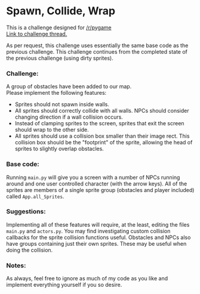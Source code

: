 # Spawn, Collide, Wrap   
This is a challenge designed for [/r/pygame](https://www.reddit.com/r/pygame/)  
[Link to challenge thread.](https://www.reddit.com/r/pygame/not_posted_yet)

As per request, this challenge uses essentially the same base code as the previous challenge.  This challenge continues from the completed state of the previous challenge (using dirty sprites).  

### Challenge:  
A group of obstacles have been added to our map.  
Please implement the following features:
* Sprites should not spawn inside walls.
* All sprites should correctly collide with all walls.  NPCs should consider changing direction if a wall collision occurs.
* Instead of clamping sprites to the screen, sprites that exit the screen should wrap to the other side.
* All sprites should use a collision box smaller than their image rect.  This collision box should be the "footprint" of the sprite, allowing the head of sprites to slightly overlap obstacles.


### Base code:  
Running `main.py` will give you a screen with a number of NPCs running around and one user controlled character (with the arrow keys).   All of the sprites are members of a single sprite group (obstacles and player included) called `App.all_Sprites`.  


### Suggestions:    
Implementing all of these features will require, at the least, editing the files `main.py` and `actors.py`.  You may find investigating custom collision callbacks for the sprite collision functions useful.  Obstacles and NPCs also have groups containing just their own sprites.  These may be useful when doing the collision.


### Notes:    
As always, feel free to ignore as much of my code as you like and implement everything yourself if you so desire.


